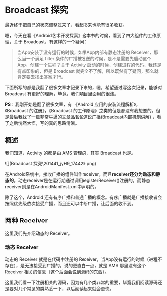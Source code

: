 # Broadcast 探究

最近终于把自己的状态调整过来了，看起书来也能有很多收获。

嗯，今天在看《Android艺术开发探索》这本书的时候，看到了四大组件的工作原理，关于 Broadcast，有这样的一个疑问：

> 当App安装了没有运行的时候，如果App内部有静态注册的 Receiver，那么当一个满足 filter 条件的广播被发送的时候，是不是需要先启动这个 App，创建一个进程？关于 Activity 启动的时候，创建进程的代码，我还是有点印象的，但是 Broadcast 就完全不了解，所以既然有了疑问，那么就肯定要去找出答案才行。

下面所写的都是我翻了很多文章才记录下来的，嗯，希望通过写这次记录，能够对 Broadcast 有更好的理解，毕竟，我们项目里面用的很浅。

**PS**：我刚开始是翻了很多文章，有 《Android 应用的安装流程解析》，《Broadcast 的注册》，《Broadcast 的工作原理》之类的但是都没有我想要的。但是最后我找了一篇非常牛逼的文章[品茗论道说广播(Broadcast内部机制讲解)](https://my.oschina.net/youranhongcha/blog/226274) ，看了之后恍然大悟，写的真的思路清晰。



## 概述

我们知道，Activity 的都是由 AMS 管理的，其实 Broadcast 也是。

![](Broadcast 探究\201441_jyH9_174429.png)



在Android系统中，接收广播的组件叫作receiver，而且**receiver还分为动态和静态的**。动态receiver是在运行期通过调用registerReceiver()注册的，而静态receiver则是在AndroidManifest.xml中声明的。

除了这个，Android 还有有序广播和普通广播的概念。有序广播就是广播接收者会按照优先级依次接受广播，而且还可以中断广播，让后面的收不到。



## 两种 Receiver

这里我们先介绍动态的 Receiver。

### 动态 Receiver

动态的 Receiver 就是在代码中注册的 Receiver，当App没有运行的时候（进程不存在），是无法接受到广播的，说的更直白一点，就是 AMS 那里没有这个 Receiver 相关的信息（这个后面会说到源码的东西）。

这里我们看一下注册相关的源码，因为有几个类非常的重要，毕竟我们阅读源码还是要对几个常见的类熟悉一下，以后阅读起来就会更快。